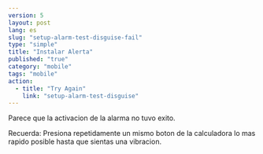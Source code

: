 ```yaml
---
version: 5
layout: post
lang: es
slug: "setup-alarm-test-disguise-fail"
type: "simple"
title: "Instalar Alerta"
published: "true"
category: "mobile"
tags: "mobile"
action: 
  - title: "Try Again"
    link: "setup-alarm-test-disguise"
---
```


Parece que la activacion de la alarma no tuvo exito.

Recuerda: Presiona repetidamente un mismo boton de la calculadora lo mas rapido posible hasta que sientas una vibracion. 
